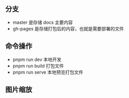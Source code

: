 ## 分支
- master 是存储 docs 主要内容
- gh-pages 是存储打包后的内容，也就是需要部署的文件

## 命令操作
- pnpm run dev 本地开发
- pnpm run build 打包文件
- pnpm run serve 本地预览打包文件

## 图片缩放
<ZoomImg src="/name.png" />